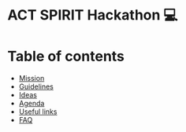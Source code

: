 # ACT SPIRIT Hackathon :computer:

Table of contents
=================

* [Mission](#mission)
* [Guidelines](#guidelines)
* [Ideas](#ideas)
* [Agenda](#agenda)
* [Useful links](#useful-links)
* [FAQ](#faq)

